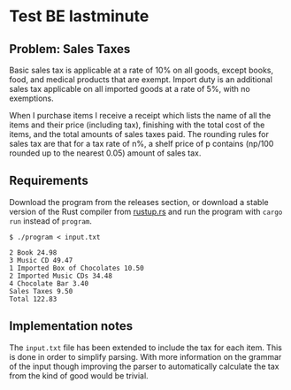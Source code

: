 # Test BE lastminute

## Problem: Sales Taxes

Basic sales tax is applicable at a rate of 10% on all goods, except books, food, and medical products that are exempt. Import duty is an additional sales tax applicable on all imported goods at a rate of 5%, with no exemptions.

When I purchase items I receive a receipt which lists the name of all the items and their price (including tax), finishing with the total cost of the items, and the total amounts of sales taxes paid. The rounding rules for sales tax are that for a tax rate of n%, a shelf price of p contains (np/100 rounded up to the nearest 0.05) amount of sales tax.

## Requirements

Download the program from the releases section, or download a stable version of the Rust compiler from [rustup.rs](https://rustup.rs/) and run the program with `cargo run` instead of `program`.

``` shell
$ ./program < input.txt

2 Book 24.98
3 Music CD 49.47
1 Imported Box of Chocolates 10.50
2 Imported Music CDs 34.48
4 Chocolate Bar 3.40
Sales Taxes 9.50
Total 122.83
```

## Implementation notes

The `input.txt` file has been extended to include the tax for each item. This is done in order to simplify parsing. With more information on the grammar of the input though improving the parser to automatically calculate the tax from the kind of good would be trivial.





